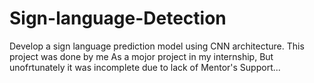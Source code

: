 # Sign-language-Detection
Develop a sign language prediction model using CNN architecture.
This project was done by me As a mojor project in my internship, But unofrtunately it was incomplete due to lack of Mentor's Support...
